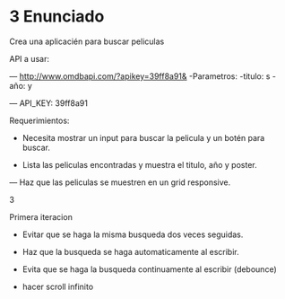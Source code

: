 
# 3 Enunciado
Crea una aplicacién para buscar peliculas

API a usar:

  — http://www.omdbapi.com/?apikey=39ff8a91&
    -Parametros:
      -titulo: s
      -año: y

  — API_KEY: 39ff8a91

Requerimientos: 

- Necesita mostrar un input para buscar la pelicula y un botén para buscar.

- Lista las peliculas encontradas y muestra el titulo, año y poster.

— Haz que las peliculas se muestren en un grid responsive.

3

Primera iteracion

- Evitar que se haga la misma busqueda dos veces seguidas.

- Haz que la busqueda se haga automaticamente al escribir.

- Evita que se haga la busqueda continuamente al escribir (debounce)



- hacer scroll infinito
